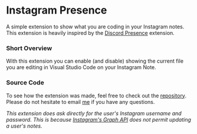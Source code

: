 # Instagram Presence

A simple extension to show what you are coding in your Instagram notes. This extension is heavily inspired by the [Discord Presence](https://marketplace.visualstudio.com/items?itemName=icrawl.discord-vscode) extension.

### Short Overview

With this extension you can enable (and disable) showing the current file you are editing in Visual Studio Code on your Instagram Note. 

### Source Code 

To see how the extension was made, feel free to check out the [repository](https://marketplace.visualstudio.com/items?itemName=icrawl.discord-vscode). Please do not hesitate to email [me](mailto:anish.lakkapragada@yale.edu) if you have any questions.

*This extension does ask directly for the user's Instagram username and password. This is because [Instagram's Graph API](https://developers.facebook.com/docs/instagram-api) does not permit updating a user's notes.*